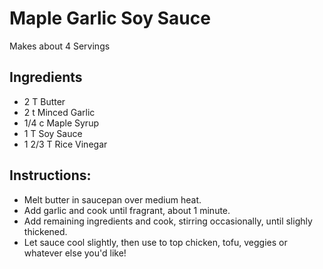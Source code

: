 # Maple Garlic Soy Sauce #

Makes about 4 Servings

## Ingredients ##

- 2 T Butter
- 2 t Minced Garlic
- 1/4 c Maple Syrup
- 1 T Soy Sauce
- 1 2/3 T Rice Vinegar

## Instructions: ##

- Melt butter in saucepan over medium heat.
- Add garlic and cook until fragrant, about 1 minute.
- Add remaining ingredients and cook, stirring occasionally, until slighly thickened.
- Let sauce cool slightly, then use to top chicken, tofu, veggies or whatever else you'd like!
